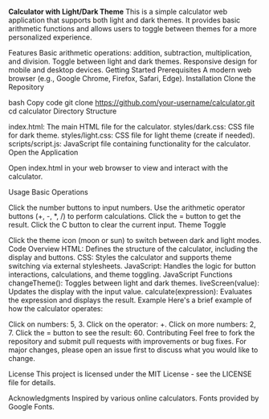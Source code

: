 **Calculator with Light/Dark Theme**
This is a simple calculator web application that supports both light and dark themes. It provides basic arithmetic functions and allows users to toggle between themes for a more personalized experience.

Features
Basic arithmetic operations: addition, subtraction, multiplication, and division.
Toggle between light and dark themes.
Responsive design for mobile and desktop devices.
Getting Started
Prerequisites
A modern web browser (e.g., Google Chrome, Firefox, Safari, Edge).
Installation
Clone the Repository

bash
Copy code
git clone https://github.com/your-username/calculator.git
cd calculator
Directory Structure

index.html: The main HTML file for the calculator.
styles/dark.css: CSS file for dark theme.
styles/light.css: CSS file for light theme (create if needed).
scripts/script.js: JavaScript file containing functionality for the calculator.
Open the Application

Open index.html in your web browser to view and interact with the calculator.

Usage
Basic Operations

Click the number buttons to input numbers.
Use the arithmetic operator buttons (+, -, *, /) to perform calculations.
Click the = button to get the result.
Click the C button to clear the current input.
Theme Toggle

Click the theme icon (moon or sun) to switch between dark and light modes.
Code Overview
HTML: Defines the structure of the calculator, including the display and buttons.
CSS: Styles the calculator and supports theme switching via external stylesheets.
JavaScript: Handles the logic for button interactions, calculations, and theme toggling.
JavaScript Functions
changeTheme(): Toggles between light and dark themes.
liveScreen(value): Updates the display with the input value.
calculate(expression): Evaluates the expression and displays the result.
Example
Here's a brief example of how the calculator operates:

Click on numbers: 5, 3.
Click on the operator: +.
Click on more numbers: 2, 7.
Click the = button to see the result: 60.
Contributing
Feel free to fork the repository and submit pull requests with improvements or bug fixes. For major changes, please open an issue first to discuss what you would like to change.

License
This project is licensed under the MIT License - see the LICENSE file for details.

Acknowledgments
Inspired by various online calculators.
Fonts provided by Google Fonts.
